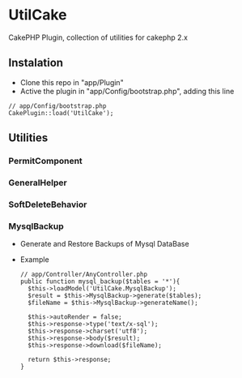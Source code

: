 # UtilCake
CakePHP Plugin, collection of utilities for cakephp 2.x

## Instalation
  * Clone this repo in "app/Plugin"
  * Active the plugin in "app/Config/bootstrap.php", adding this line
  ``` phpphp
  // app/Config/bootstrap.php
  CakePlugin::load('UtilCake');
  ```

## Utilities

### PermitComponent

### GeneralHelper

### SoftDeleteBehavior

### MysqlBackup
  * Generate and Restore Backups of Mysql DataBase

  * Example
    ``` phpphp
    // app/Controller/AnyController.php
    public function mysql_backup($tables = '*'){
      $this->loadModel('UtilCake.MysqlBackup');
      $result = $this->MysqlBackup->generate($tables);
      $fileName = $this->MysqlBackup->generateName();

      $this->autoRender = false;
      $this->response->type('text/x-sql');
      $this->response->charset('utf8');
      $this->response->body($result);
      $this->response->download($fileName);

      return $this->response;
    }
    ```
